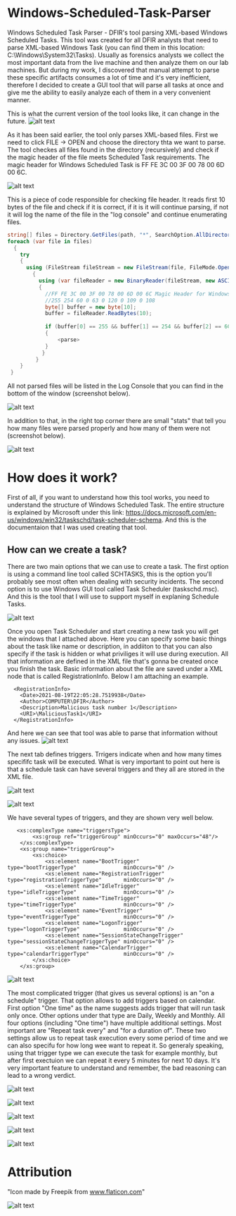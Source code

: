 # Windows-Scheduled-Task-Parser
Windows Scheduled Task Parser - DFIR's tool parsing XML-based Windows Scheduled Tasks. This tool was created for all DFIR analysts that need to parse XML-based Windows Task (you can find them in this location: C:\Windows\System32\Tasks). Usually as forensics analysts we collect the most important data from the live machine and then analyze them on our lab machines. But during my work, I discovered that manual attempt to parse these specific artifacts consumes a lot of time and it's very inefficient, therefore I decided to create a GUI tool that will parse all tasks at once and give me the ability to easily analyze each of them in a very convenient manner.

This is what the current version of the tool looks like, it can change in the future.
![alt text](https://github.com/gajos112/Windows-Scheduled-Task-Parser/blob/main/Images/Windows%20Scheduled%20Task%20Parser.png?raw=true)

As it has been said earlier, the tool only parses XML-based files. First we need to click FILE -> OPEN and choose the directory thta we want to parse. The tool checkes all files found in the directory (recursively) and check if the magic header of the file meets Scheduled Task requirements. The magic header for Windows Scheduled Task is FF FE 3C 00 3F 00 78 00 6D 00 6C.

![alt text](https://github.com/gajos112/Windows-Scheduled-Task-Parser/blob/main/Images/OpenDirectory.png?raw=true)

This is a piece of code responsible for checking file header. It reads first 10 bytes of the file and check if it is correct, if it is it will continue parsing, if not it will log the name of the file in the "log console" and continue enumerating files.

```C#
string[] files = Directory.GetFiles(path, "*", SearchOption.AllDirectories);
foreach (var file in files)
  {
    try
    {
      using (FileStream fileStream = new FileStream(file, FileMode.Open, FileAccess.Read))
        {
          using (var fileReader = new BinaryReader(fileStream, new ASCIIEncoding()))
          {
            //FF FE 3C 00 3F 00 78 00 6D 00 6C Magic Header for Windows XML tasks
            //255 254 60 0 63 0 120 0 109 0 108
            byte[] buffer = new byte[10];
            buffer = fileReader.ReadBytes(10);
            
            if (buffer[0] == 255 && buffer[1] == 254 && buffer[2] == 60 && buffer[3] == 0 && buffer[4] == 63 && buffer[5] == 0 && buffer[6] == 120 && buffer[7] == 0 && buffer[8] == 109 && buffer[9] == 0 && buffer[10] == 108)
            {
                <parse>
            }
           }
         }
    }
 }
```

All not parsed files will be listed in the Log Console that you can find in the bottom of the window (screenshot below).

![alt text](https://github.com/gajos112/Windows-Scheduled-Task-Parser/blob/main/Images/LogConsole.PNG?raw=true)

In addition to that, in the right top corner there are small "stats" that tell you how many files were parsed properly and how many of them were not (screenshot below).

![alt text](https://github.com/gajos112/Windows-Scheduled-Task-Parser/blob/main/Images/ParsingStats.PNG?raw=true)

# How does it work?
First of all, if you want to understand how this tool works, you need to understand the structure of Windows Scheduled Task. The entire structure is explained by Microsoft under this link: https://docs.microsoft.com/en-us/windows/win32/taskschd/task-scheduler-schema. And this is the documentaion that I was used creating that tool.

## How can we create a task?
There are two main options that we can use to create a task. The first option is using a command line tool called SCHTASKS, this is the option you'll probably see most often when dealing with security incidents. The second option is to use Windows GUI tool called Task Scheduler (taskschd.msc). And this is the tool that I will use to support myself in explaning Schedule Tasks. 


![alt text](https://github.com/gajos112/Windows-Scheduled-Task-Parser/blob/main/Images/CreateTask.png?raw=true)

Once you open Task Scheduler and start creating a new task you will get the windows that I attached above. Here you can specify some basic things about the task like name or description, in addiiton to that you can also specify if the task is hidden or what priviliges it will use during execution. All that information are defined in the XML file that's gonna be created once you finish the task. Basic information about the file are saved under a XML node that is called RegistrationInfo. Below I am attaching an example. 

```
  <RegistrationInfo>
    <Date>2021-08-19T22:05:28.7519938</Date>
    <Author>COMPUTER\DFIR</Author>
    <Description>Malicious task number 1</Description>
    <URI>\MaliciousTask1</URI>
  </RegistrationInfo>
```

And here we can see that tool was able to parse that information without any issues.
![alt text](https://github.com/gajos112/Windows-Scheduled-Task-Parser/blob/main/Images/Tool_Output_1.png?raw=true)


The next tab defines triggers. Trrigers indicate when and how many times specififc task will be executed. What is very important to point out here is that a schedule task can have several triggers and they all are stored in the XML file.

![alt text](https://github.com/gajos112/Windows-Scheduled-Task-Parser/blob/main/Images/Triggers.png?raw=true)

![alt text](https://github.com/gajos112/Windows-Scheduled-Task-Parser/blob/main/Images/NewTriggerAtLogon.png?raw=true)

We have several types of triggers, and they are shown very well below. 

```
   <xs:complexType name="triggersType">
        <xs:group ref="triggerGroup" minOccurs="0" maxOccurs="48"/>
    </xs:complexType>
    <xs:group name="triggerGroup">
        <xs:choice>
            <xs:element name="BootTrigger"               type="bootTriggerType"               minOccurs="0" />
            <xs:element name="RegistrationTrigger"       type="registrationTriggerType"       minOccurs="0" />
            <xs:element name="IdleTrigger"               type="idleTriggerType"               minOccurs="0" />
            <xs:element name="TimeTrigger"               type="timeTriggerType"               minOccurs="0" />
            <xs:element name="EventTrigger"              type="eventTriggerType"              minOccurs="0" />
            <xs:element name="LogonTrigger"              type="logonTriggerType"              minOccurs="0" />
            <xs:element name="SessionStateChangeTrigger" type="sessionStateChangeTriggerType" minOccurs="0" />
            <xs:element name="CalendarTrigger"           type="calendarTriggerType"           minOccurs="0" />
        </xs:choice>
    </xs:group>
```


![alt text](https://github.com/gajos112/Windows-Scheduled-Task-Parser/blob/main/Images/NewTriggerOptions.png?raw=true)

The most complicated trigger (that gives us several options) is an "on a schedule" trigger. That option allows to add triggers based on calendar. First option "One time" as the name suggests adds trigger that will run task only once. Other options under that type are Daily, Weekly and Monthly. All four options (including "One time") have multiple additional settings. Most important are "Repeat task every" and "for a duration of". These two settings allow us to repeat task execution every some period of time and we can also specifu for how long wee want to repeat it. So generaly speaking, using that trigger type we can execute the task for example monthly, but after first exectuion we can repeat it every 5 minutes for next 10 days. It's very important feature to understand and remember, the bad reasoning can lead to a wrong verdict. 

![alt text](https://github.com/gajos112/Windows-Scheduled-Task-Parser/blob/main/Images/NewTriggerDaily.png?raw=true)

![alt text](https://github.com/gajos112/Windows-Scheduled-Task-Parser/blob/main/Images/NewTriggerTwoTasks.png?raw=true)

![alt text](https://github.com/gajos112/Windows-Scheduled-Task-Parser/blob/main/Images/Actions.png?raw=true)


![alt text](https://github.com/gajos112/Windows-Scheduled-Task-Parser/blob/main/Images/Conditions.png?raw=true)

![alt text](https://github.com/gajos112/Windows-Scheduled-Task-Parser/blob/main/Images/Settings.png?raw=true)

# Attribution
"Icon made by Freepik from www.flaticon.com"

![alt text](https://github.com/gajos112/Windows-Scheduled-Task-Parser/blob/main/Images/Actions.png?raw=true)
